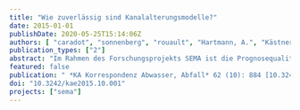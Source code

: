 ```yaml
---
title: "Wie zuverlässig sind Kanalalterungsmodelle?"
date: 2015-01-01
publishDate: 2020-05-25T15:14:06Z
authors: [ "caradot", "sonnenberg", "rouault", "Hartmann, A.", "Kästner, A.", "Kropp, I.", "Ringe, A.", "Timm, M.", "Mesek, C." ]
publication_types: ["2"]
abstract: "Im Rahmen des Forschungsprojekts SEMA ist die Prognosequalität eines Alterungsmodells anhand der TV-Inspektionsdaten der Stadt Braunschweig geprüft worden. Die Qualität der Prognose wurde auf der Grundlage einer Probe von 35.826 Inspektionen bewertet. Die Inspektionen wurden mittels eines substanzbasierten Modells klassifiziert. In einem zweiten Schritt wurde das statistische Modell KANEW-Z angewandt, um die Kanalalterung zu simulieren. Der Vergleich der Inspektions- mit den Simulationsergebnissen zeigt, dass das Modell in der Lage ist, die Zustandsverteilung des Systems ziemlich genau wiederzugeben. Die Ergebnisse sind auch ermutigend auf individueller Haltungsebene. Im Allgemeinen zeigt das Alterungsmodell viel bessere Ergebnisse als ein einfaches lineares Alterungsmodell. Schlussfolgernd unterstreichen die Ergebnisse das Interesse und den potentiellen Nutzen der Anwendung von Alterungsmodellen zur Unterstützung von Asset-Management-Strategien."
featured: false
publication: " *KA Korrespondenz Abwasser, Abfall* 62 (10): 884 [10.3242/kae2015.10.001](https://doi.org/10.3242/kae2015.10.001)"
doi: "10.3242/kae2015.10.001"
projects: ["sema"]
---
```


